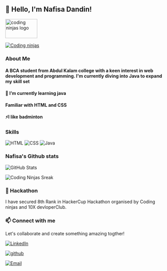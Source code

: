    ##  👋 Hello, I'm Nafisa Dandin! 
<img
  src="https://ninjasfiles.s3.amazonaws.com/0000000000001394.png" width="100" height="60"
            alt="coding ninjas logo"/> 
            
[![Coding ninjas](https://img.shields.io/badge/codingninjas-nafisadandin-secondary?logo=codingninjas)](https://www.naukri.com/code360/profile/ddd21640-6781-4450-b808-bb551f59935c)
  ###  About Me
            
#### A BCA student from Abdul Kalam college with a keen interest in web development and programming. I'm currently diving into Java to expand my skill set



 #### 🌱 I’m currently learning java
 
   #### Familiar with HTML and CSS
  
 #### ⚡I like badminton
 
 ### Skills
![HTML](https://img.shields.io/badge/HTML-orange?logo=html&logoColor=white)
![CSS](https://img.shields.io/badge/CSS-blue?logo=css&logoColor=white)
![Java](https://img.shields.io/badge/Java-programming-green?logo=java&logoColor=white)
### Nafisa's Github stats
![GitHub Stats](https://github-readme-stats.vercel.app/api?username=nafisadandin&show_icons=true&theme=radical)

![Coding Ninjas Sreak](https://img.shields.io/badge/Coding_Ninjas_Streak-57days-orange?style=for-the-badge)

 
###  🔭 Hackathon
I have secured 8th Rank in HackerCup Hackathon organised by Coding ninjas and 10X devloperClub.
###   📫 Connect with me 
   Let's collaborate and create something amazing togther!
 
[![LinkedIn](https://img.shields.io/badge/LinkedIn-nafisadandin-blue?logo=linkedin)](https://www.linkedin.com/in/nafisa-dandin-0bb17833a/?utm_source=share&utm_campaign=share_via&utm_content=profile&utm_medium=android_app)

[![github](https://img.shields.io/badge/github-nafisadandin-secondary?logo=github)](https://github.com/Nafisadandin/nafisadandin)

[![Email](https://img.shields.io/badge/Email-nafisa%20dandin-red?style=flat&logo=gmail)](mailto:nafisadandin012@gmail.com)

